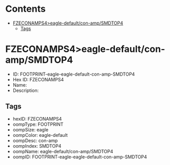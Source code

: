 



Contents
========

* [FZECONAMPS4>eagle-default/con-amp/SMDTOP4](#fzeconamps4eagle-defaultcon-ampsmdtop4)
	* [Tags](#tags)

# FZECONAMPS4>eagle-default/con-amp/SMDTOP4

- ID: FOOTPRINT-eagle-eagle-default-con-amp-SMDTOP4
- Hex ID: FZECONAMPS4
- Name: 
- Description: 

## Tags

- hexID: FZECONAMPS4
- oompType: FOOTPRINT
- oompSize: eagle
- oompColor: eagle-default
- oompDesc: con-amp
- oompIndex: SMDTOP4
- oompName: eagle-default/con-amp/SMDTOP4
- oompID: FOOTPRINT-eagle-eagle-default-con-amp-SMDTOP4
